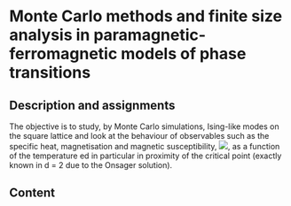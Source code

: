# Monte Carlo methods and finite size analysis in paramagnetic-ferromagnetic models of phase transitions
## Description and assignments
The objective is to study, by Monte Carlo simulations, Ising-like modes on the square lattice and look at the behaviour of observables such as the specific heat, magnetisation and magnetic susceptibility, <img src="https://render.githubusercontent.com/render/math?math=\chi">, as a function of the temperature ed in particular in proximity of the critical point (exactly known in d = 2 due to the Onsager solution).

## Content

